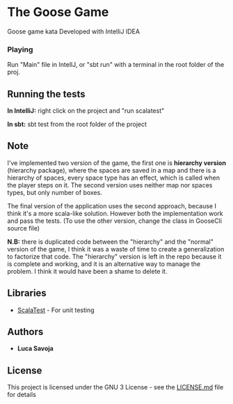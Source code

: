 # The Goose Game

Goose game kata
Developed with IntelliJ IDEA

### Playing

Run "Main" file in IntellJ, or "sbt run" with a terminal in the root folder of the proj.

## Running the tests

**In IntelliJ:** right click on the project and "run scalatest"

**In sbt:** sbt test from the root folder of the project

## Note

I've implemented two version of the game, the first one is **hierarchy version** (hierarchy package), where the spaces are saved in a map and there is a hierarchy of
spaces, every space type has an effect, which is called when the player steps on it.
The second version uses neither map nor spaces types, but only number of boxes. 

The final version of the application uses the second approach, because I think it's a more scala-like solution.
However both the implementation work and pass the tests. (To use the other version, change the class in GooseCli source file)

**N.B:** there is duplicated code between the "hierarchy" and the "normal" version of the game, I think it was a waste of time to create a generalization 
to factorize that code. The "hierarchy" version is left in the repo because it is complete and working,
and it is an alternative way to manage the problem. I think it would have been a shame to delete it.

## Libraries

* [ScalaTest](http://www.scalatest.org/) - For unit testing

## Authors

* **Luca Savoja**

## License

This project is licensed under the GNU 3 License - see the [LICENSE.md](LICENSE.md) file for details